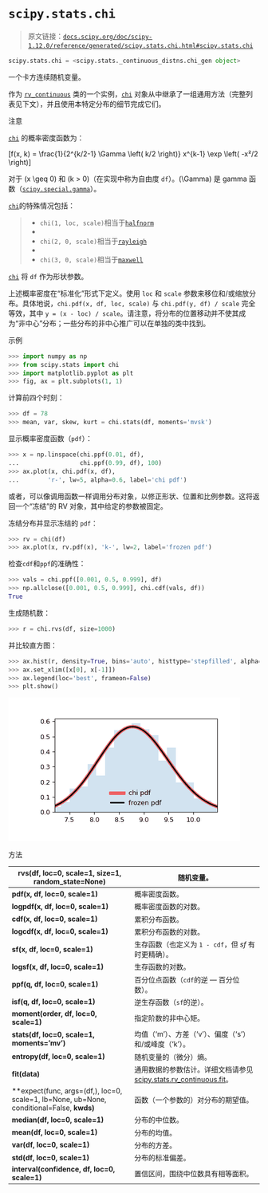 # `scipy.stats.chi`

> 原文链接：[`docs.scipy.org/doc/scipy-1.12.0/reference/generated/scipy.stats.chi.html#scipy.stats.chi`](https://docs.scipy.org/doc/scipy-1.12.0/reference/generated/scipy.stats.chi.html#scipy.stats.chi)

```py
scipy.stats.chi = <scipy.stats._continuous_distns.chi_gen object>
```

一个卡方连续随机变量。

作为 [`rv_continuous`](https://docs.scipy.org/doc/scipy-1.12.0/reference/generated/scipy.stats.rv_continuous.html#scipy.stats.rv_continuous "scipy.stats.rv_continuous") 类的一个实例，[`chi`](https://docs.scipy.org/doc/scipy-1.12.0/reference/generated/scipy.stats.chi.html#scipy.stats.chi) 对象从中继承了一组通用方法（完整列表见下文），并且使用本特定分布的细节完成它们。

注意

[`chi`](https://docs.scipy.org/doc/scipy-1.12.0/reference/generated/scipy.stats.chi.html#scipy.stats.chi) 的概率密度函数为：

\[f(x, k) = \frac{1}{2^{k/2-1} \Gamma \left( k/2 \right)} x^{k-1} \exp \left( -x²/2 \right)\]

对于 \(x \geq 0\) 和 \(k > 0\)（在实现中称为自由度 `df`）。\(\Gamma\) 是 gamma 函数（[`scipy.special.gamma`](https://docs.scipy.org/doc/scipy-1.12.0/reference/generated/scipy.special.gamma.html#scipy.special.gamma "scipy.special.gamma")）。

[`chi`](https://docs.scipy.org/doc/scipy-1.12.0/reference/generated/scipy.stats.chi.html#scipy.stats.chi)的特殊情况包括：

> +   `chi(1, loc, scale)`相当于[`halfnorm`](https://docs.scipy.org/doc/scipy-1.12.0/reference/generated/scipy.stats.halfnorm.html#scipy.stats.halfnorm "scipy.stats.halfnorm")
> +   
> +   `chi(2, 0, scale)`相当于[`rayleigh`](https://docs.scipy.org/doc/scipy-1.12.0/reference/generated/scipy.stats.rayleigh.html#scipy.stats.rayleigh "scipy.stats.rayleigh")
> +   
> +   `chi(3, 0, scale)`相当于[`maxwell`](https://docs.scipy.org/doc/scipy-1.12.0/reference/generated/scipy.stats.maxwell.html#scipy.stats.maxwell "scipy.stats.maxwell")

[`chi`](https://docs.scipy.org/doc/scipy-1.12.0/reference/generated/scipy.stats.chi.html#scipy.stats.chi) 将 `df` 作为形状参数。

上述概率密度在“标准化”形式下定义。使用 `loc` 和 `scale` 参数来移位和/或缩放分布。具体地说，`chi.pdf(x, df, loc, scale)` 与 `chi.pdf(y, df) / scale` 完全等效，其中 `y = (x - loc) / scale`。请注意，将分布的位置移动并不使其成为“非中心”分布；一些分布的非中心推广可以在单独的类中找到。

示例

```py
>>> import numpy as np
>>> from scipy.stats import chi
>>> import matplotlib.pyplot as plt
>>> fig, ax = plt.subplots(1, 1) 
```

计算前四个时刻：

```py
>>> df = 78
>>> mean, var, skew, kurt = chi.stats(df, moments='mvsk') 
```

显示概率密度函数（`pdf`）：

```py
>>> x = np.linspace(chi.ppf(0.01, df),
...                 chi.ppf(0.99, df), 100)
>>> ax.plot(x, chi.pdf(x, df),
...        'r-', lw=5, alpha=0.6, label='chi pdf') 
```

或者，可以像调用函数一样调用分布对象，以修正形状、位置和比例参数。这将返回一个“冻结”的 RV 对象，其中给定的参数被固定。

冻结分布并显示冻结的 `pdf`：

```py
>>> rv = chi(df)
>>> ax.plot(x, rv.pdf(x), 'k-', lw=2, label='frozen pdf') 
```

检查`cdf`和`ppf`的准确性：

```py
>>> vals = chi.ppf([0.001, 0.5, 0.999], df)
>>> np.allclose([0.001, 0.5, 0.999], chi.cdf(vals, df))
True 
```

生成随机数：

```py
>>> r = chi.rvs(df, size=1000) 
```

并比较直方图：

```py
>>> ax.hist(r, density=True, bins='auto', histtype='stepfilled', alpha=0.2)
>>> ax.set_xlim([x[0], x[-1]])
>>> ax.legend(loc='best', frameon=False)
>>> plt.show() 
```

![../../_images/scipy-stats-chi-1.png](img/520b090081c856a29723f6cbe162809b.png)

方法

| **rvs(df, loc=0, scale=1, size=1, random_state=None)** | 随机变量。 |
| --- | --- |
| **pdf(x, df, loc=0, scale=1)** | 概率密度函数。 |
| **logpdf(x, df, loc=0, scale=1)** | 概率密度函数的对数。 |
| **cdf(x, df, loc=0, scale=1)** | 累积分布函数。 |
| **logcdf(x, df, loc=0, scale=1)** | 累积分布函数的对数。 |
| **sf(x, df, loc=0, scale=1)** | 生存函数（也定义为 `1 - cdf`，但 *sf* 有时更精确）。 |
| **logsf(x, df, loc=0, scale=1)** | 生存函数的对数。 |
| **ppf(q, df, loc=0, scale=1)** | 百分位点函数（`cdf`的逆 — 百分位数）。 |
| **isf(q, df, loc=0, scale=1)** | 逆生存函数（`sf`的逆）。 |
| **moment(order, df, loc=0, scale=1)** | 指定阶数的非中心矩。 |
| **stats(df, loc=0, scale=1, moments=’mv’)** | 均值（‘m’）、方差（‘v’）、偏度（‘s’）和/或峰度（‘k’）。 |
| **entropy(df, loc=0, scale=1)** | 随机变量的（微分）熵。 |
| **fit(data)** | 通用数据的参数估计。详细文档请参见[scipy.stats.rv_continuous.fit](https://docs.scipy.org/doc/scipy/reference/generated/scipy.stats.rv_continuous.fit.html#scipy.stats.rv_continuous.fit)。 |
| **expect(func, args=(df,), loc=0, scale=1, lb=None, ub=None, conditional=False, **kwds)** | 函数（一个参数的）对分布的期望值。 |
| **median(df, loc=0, scale=1)** | 分布的中位数。 |
| **mean(df, loc=0, scale=1)** | 分布的均值。 |
| **var(df, loc=0, scale=1)** | 分布的方差。 |
| **std(df, loc=0, scale=1)** | 分布的标准偏差。 |
| **interval(confidence, df, loc=0, scale=1)** | 置信区间，围绕中位数具有相等面积。 |
